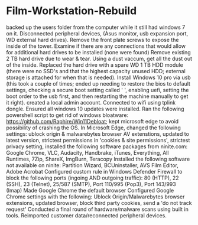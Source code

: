 # Film-Workstation-Rebuild
backed up the users folder from the computer while it still had windows 7 on it. 
Disconnected peripheral devices, (Asus monitor, usb expansion port, WD external hard drives). 
Remove the front plate screws to expose the inside of the tower. 
Examine if there are any connections that would allow for additional hard drives to be installed (none were found)
Remove existing 2 TB hard drive due to wear & tear. 
Using a dust vaccum, get all the dust out of the inside. 
Replaced the hard drive with a spare WD 1 TB HDD module (there were no SSD's and that the highest capacity unused HDD; external storage is attached for when that is needed).
Install Windows 10 pro via usb (this took a couple of times; ended up needing to restore the bios to default settings, checking a secure boot setting called ' ', enabling uefi, setting the boot order to the usb first, and then restarting the machine manually to get it right).
created a local admin account. 
Connected to wifi using tplink dongle. Ensured all windows 10 updates were installed. 
Ran the following powershell script to get rid of windows bloatware: https://github.com/Raphire/Win11Debloat; kept microsoft edge to avoid possibility of crashing the OS. 
In Microsoft Edge, changed the following settings: ublock origin & malwarebytes browser AV extenstions, updated to latest version, strictest permissions in 'cookies & site permissions', strictest privacy setting, 
installed the following software packages from ninite.com: Google Chrome, VLC, Audacity, Handbrake, iTunes, Everything, All Runtimes, 7Zip, ShareX, ImgBurn, Teracopy
Installed the following software not available on ninite: Partition Wizard, BCUninstaller, AVS Film Editor, Adobe Acrobat 
Configured custom rule in Windows Defender Firewall to block the following ports (ingoing AND outgoing traffic): 80 (HTTP), 22 (SSH), 23 (Telnet), 25/587 (SMTP), Port 110/995 (Pop3), Port 143/993 (Imap)
Made Google Chrome the default browser 
Configured Google Chrome settings with the following: Ublock Origin/Malwarebytes browser extensions, updated browser, block third party cookies, send a 'do not track request' 
Conducted a final round of hardware/malware scans using built in tools. 
Reimported customer data/reconnected peripheral devices. 
